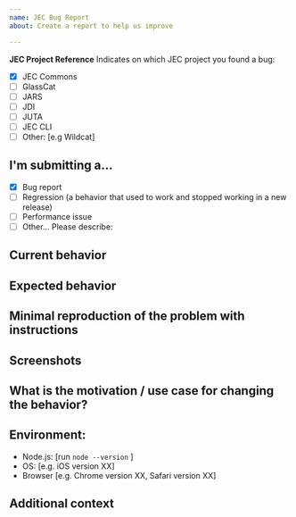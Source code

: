 ```yaml
---
name: JEC Bug Report
about: Create a report to help us improve

---
```


<!--
PLEASE HELP US PROCESS GITHUB ISSUES FASTER BY PROVIDING THE FOLLOWING INFORMATION.
ISSUES MISSING IMPORTANT INFORMATION MAY BE CLOSED WITHOUT INVESTIGATION.
-->

**JEC Project Reference**
Indicates on which JEC project you found a bug:
<!-- Check one of the following options with "x" -->
- [x] JEC Commons
- [ ] GlassCat
- [ ] JARS
- [ ] JDI
- [ ] JUTA
- [ ] JEC CLI
- [ ] Other: [e.g Wildcat]

## I'm submitting a...
- [x] Bug report  <!-- Please search GitHub for a similar issue or PR before submitting -->
- [ ] Regression (a behavior that used to work and stopped working in a new release)
-[ ] Performance issue
-[ ] Other... Please describe:

## Current behavior
<!-- Describe how the issue manifests. -->

## Expected behavior
<!-- Describe what the desired behavior would be. -->

## Minimal reproduction of the problem with instructions
<!--
For bug reports please provide the steps to reproduce the behavior:
1. Create a jslet '...'
2. Add '....'
3. Run the server '....'
4. See error
-->

## Screenshots
<!--If applicable, add screenshots to help explain your problem.-->

## What is the motivation / use case for changing the behavior?
<!-- Describe the motivation or the concrete use case. -->

## Environment:
<!-- Please complete the following information:-->
 - Node.js: [run `node --version` ]
 - OS: [e.g. iOS  version XX]
 - Browser [e.g. Chrome version XX, Safari version XX]

## Additional context
<!-- Anything else relevant? -->
